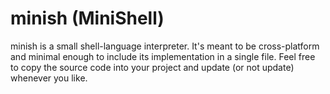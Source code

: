 # minish (MiniShell)

minish is a small shell-language interpreter.  It's meant to be cross-platform and minimal enough to include its implementation in a single file.  Feel free to copy the source code into your project and update (or not update) whenever you like.
